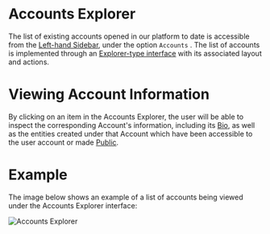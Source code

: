 # Accounts Explorer

The list of existing accounts opened in our platform to date is accessible from the [Left-hand Sidebar](/ui/universal/left-sidebar.md), under the option `Accounts` <i class="zmdi zmdi-globe-alt zmdi-hc-border"></i>. The list of accounts is implemented through an [Explorer-type interface](/entities-general/ui/explorer.md) with its associated layout and actions.

# Viewing Account Information

By clicking on an item in the Accounts Explorer, the user will be able to inspect the corresponding Account's information, including its [Bio](bio.md), as well as the entities created under that Account which have been accessible to the user account or made [Public](collaboration/sharing/access-levels.md).

# Example

The image below shows an example of a list of accounts being viewed under the Accounts Explorer interface:

![Accounts Explorer](/images/account-explorer.png "Account Explorer")
  
